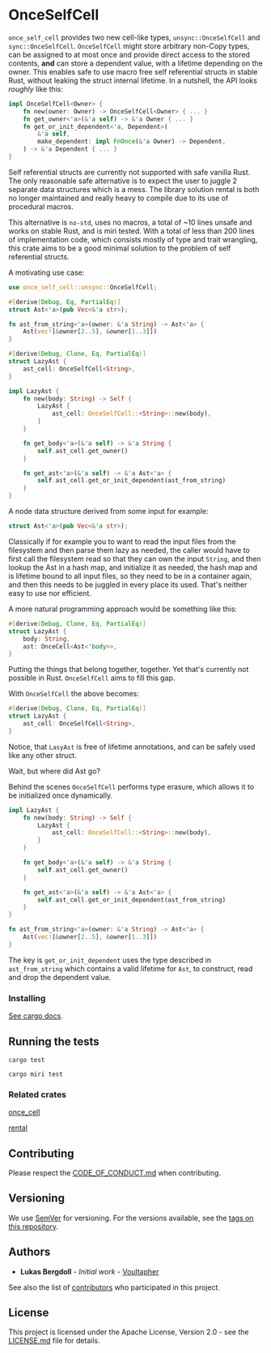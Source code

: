 # OnceSelfCell

`once_self_cell` provides two new cell-like types, `unsync::OnceSelfCell` and `sync::OnceSelfCell`. `OnceSelfCell` might store arbitrary non-Copy types,
can be assigned to at most once and provide direct access to the stored contents,
**and** can store a dependent value, with a lifetime depending on the owner.
This enables safe to use macro free self referential structs in stable Rust,
without leaking the struct internal lifetime. In a nutshell,
the API looks *roughly* like this:

```rust
impl OnceSelfCell<Owner> {
    fn new(owner: Owner) -> OnceSelfCell<Owner> { ... }
    fn get_owner<'a>(&'a self) -> &'a Owner { ... }
    fn get_or_init_dependent<'a, Dependent>(
        &'a self,
        make_dependent: impl FnOnce(&'a Owner) -> Dependent,
    ) -> &'a Dependent { ... }
}
```

Self referential structs are currently not supported with safe vanilla Rust.
The only reasonable safe alternative is to expect the user to juggle 2 separate
data structures which is a mess. The library solution rental is both no longer
maintained and really heavy to compile due to its use of procedural macros.

This alternative is `no-std`, uses no macros, a total of ~10 lines unsafe and works on stable Rust, and is miri tested. With a total of less than 200 lines of implementation code, which consists mostly of type and trait wrangling, this crate aims to be a good minimal solution to the problem of self referential structs.

A motivating use case:

```rust
use once_self_cell::unsync::OnceSelfCell;

#[derive(Debug, Eq, PartialEq)]
struct Ast<'a>(pub Vec<&'a str>);

fn ast_from_string<'a>(owner: &'a String) -> Ast<'a> {
    Ast(vec![&owner[2..5], &owner[1..3]])
}

#[derive(Debug, Clone, Eq, PartialEq)]
struct LazyAst {
    ast_cell: OnceSelfCell<String>,
}

impl LazyAst {
    fn new(body: String) -> Self {
        LazyAst {
            ast_cell: OnceSelfCell::<String>::new(body),
        }
    }

    fn get_body<'a>(&'a self) -> &'a String {
        self.ast_cell.get_owner()
    }

    fn get_ast<'a>(&'a self) -> &'a Ast<'a> {
        self.ast_cell.get_or_init_dependent(ast_from_string)
    }
}
```

A node data structure derived from some input for example:

```rust
struct Ast<'a>(pub Vec<&'a str>);
```

Classically if for example you to want to read the input files from the filesystem
and then parse them lazy as needed, the caller would have to first call the
filesystem read so that they can own the input `String`, and then lookup the
Ast in a hash map, and initialize it as needed, the hash map and is lifetime
bound to all input files, so they need to be in a container again, and then
this needs to be juggled in every place its used. That's neither easy to use
nor efficient.

A more natural programming approach would be something like this:

```rust
#[derive(Debug, Clone, Eq, PartialEq)]
struct LazyAst {
    body: String,
    ast: OnceCell<Ast<'body>>,
}
```

Putting the things that belong together, together. Yet that's currently not
possible in Rust. `OnceSelfCell` aims to fill this gap.

With `OnceSelfCell` the above becomes:

```rust
#[derive(Debug, Clone, Eq, PartialEq)]
struct LazyAst {
    ast_cell: OnceSelfCell<String>,
}
```

Notice, that `LasyAst` is free of lifetime annotations, and can be safely used
like any other struct.

Wait, but where did Ast go?

Behind the scenes `OnceSelfCell` performs type erasure, which allows it to be
initialized once dynamically.

```rust
impl LazyAst {
    fn new(body: String) -> Self {
        LazyAst {
            ast_cell: OnceSelfCell::<String>::new(body),
        }
    }

    fn get_body<'a>(&'a self) -> &'a String {
        self.ast_cell.get_owner()
    }

    fn get_ast<'a>(&'a self) -> &'a Ast<'a> {
        self.ast_cell.get_or_init_dependent(ast_from_string)
    }
}

fn ast_from_string<'a>(owner: &'a String) -> Ast<'a> {
    Ast(vec![&owner[2..5], &owner[1..3]])
}
```

The key is `get_or_init_dependent` uses the type described in `ast_from_string`
which contains a valid lifetime for `Ast`, to construct, read and drop the
dependent value.

### Installing

[See cargo docs](https://doc.rust-lang.org/cargo/guide/).

## Running the tests

```
cargo test

cargo miri test
```

### Related crates

[once_cell](https://github.com/matklad/once_cell)

[rental](https://github.com/jpernst/rental)

## Contributing

Please respect the [CODE_OF_CONDUCT.md](CODE_OF_CONDUCT.md) when contributing.

## Versioning

We use [SemVer](http://semver.org/) for versioning. For the versions available,
see the [tags on this repository](https://github.com/Voultapher/once_self_cell/tags).

## Authors

* **Lukas Bergdoll** - *Initial work* - [Voultapher](https://github.com/Voultapher)

See also the list of [contributors](https://github.com/Voultapher/once_self_cell/contributors)
who participated in this project.

## License

This project is licensed under the Apache License, Version 2.0 -
see the [LICENSE.md](LICENSE.md) file for details.
